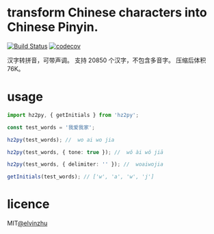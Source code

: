 # transform Chinese characters into Chinese Pinyin.

[![Build Status](https://travis-ci.org/elvinzhu/hz2py.svg?branch=master)](https://travis-ci.org/elvinzhu/hz2py)
[![codecov](https://codecov.io/gh/elvinzhu/hz2py/branch/master/graph/badge.svg?v=0)](https://codecov.io/gh/elvinzhu/hz2py)

汉字转拼音，可带声调。 支持 20850 个汉字，不包含多音字。 压缩后体积 76K。

# usage

```ts
import hz2py, { getInitials } from 'hz2py';

const test_words = '我爱我家';

hz2py(test_words); //  wo ai wo jia

hz2py(test_words, { tone: true }); //  wǒ ài wǒ jiā

hz2py(test_words, { delimiter: '' }); //  woaiwojia

getInitials(test_words); // ['w', 'a', 'w', 'j']
```

# licence

MIT[@elvinzhu](https://github.com/elvinzhu)
